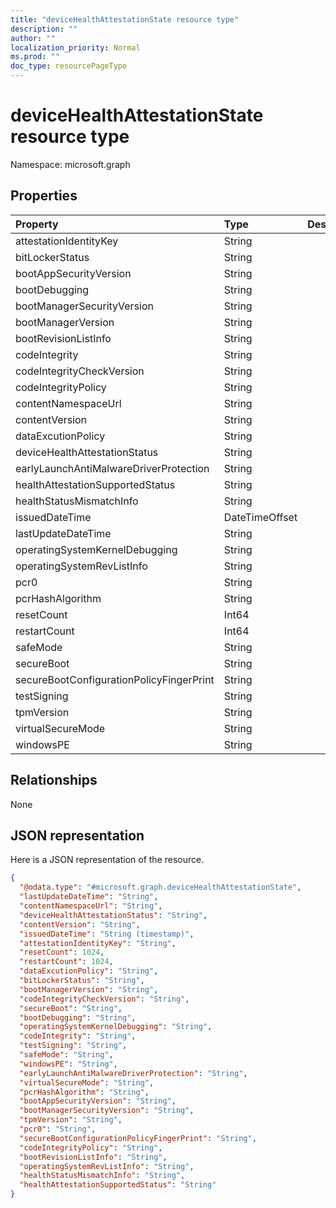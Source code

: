 ```yaml
---
title: "deviceHealthAttestationState resource type"
description: ""
author: ""
localization_priority: Normal
ms.prod: ""
doc_type: resourcePageType
---
```


# deviceHealthAttestationState resource type


Namespace: microsoft.graph



## Properties
|Property|Type|Description|
|:---|:---|:---|
|attestationIdentityKey|String||
|bitLockerStatus|String||
|bootAppSecurityVersion|String||
|bootDebugging|String||
|bootManagerSecurityVersion|String||
|bootManagerVersion|String||
|bootRevisionListInfo|String||
|codeIntegrity|String||
|codeIntegrityCheckVersion|String||
|codeIntegrityPolicy|String||
|contentNamespaceUrl|String||
|contentVersion|String||
|dataExcutionPolicy|String||
|deviceHealthAttestationStatus|String||
|earlyLaunchAntiMalwareDriverProtection|String||
|healthAttestationSupportedStatus|String||
|healthStatusMismatchInfo|String||
|issuedDateTime|DateTimeOffset||
|lastUpdateDateTime|String||
|operatingSystemKernelDebugging|String||
|operatingSystemRevListInfo|String||
|pcr0|String||
|pcrHashAlgorithm|String||
|resetCount|Int64||
|restartCount|Int64||
|safeMode|String||
|secureBoot|String||
|secureBootConfigurationPolicyFingerPrint|String||
|testSigning|String||
|tpmVersion|String||
|virtualSecureMode|String||
|windowsPE|String||

## Relationships
None

## JSON representation
Here is a JSON representation of the resource.
<!-- {
  "blockType": "resource",
  "@odata.type": "microsoft.graph.deviceHealthAttestationState"
}
-->
``` json
{
  "@odata.type": "#microsoft.graph.deviceHealthAttestationState",
  "lastUpdateDateTime": "String",
  "contentNamespaceUrl": "String",
  "deviceHealthAttestationStatus": "String",
  "contentVersion": "String",
  "issuedDateTime": "String (timestamp)",
  "attestationIdentityKey": "String",
  "resetCount": 1024,
  "restartCount": 1024,
  "dataExcutionPolicy": "String",
  "bitLockerStatus": "String",
  "bootManagerVersion": "String",
  "codeIntegrityCheckVersion": "String",
  "secureBoot": "String",
  "bootDebugging": "String",
  "operatingSystemKernelDebugging": "String",
  "codeIntegrity": "String",
  "testSigning": "String",
  "safeMode": "String",
  "windowsPE": "String",
  "earlyLaunchAntiMalwareDriverProtection": "String",
  "virtualSecureMode": "String",
  "pcrHashAlgorithm": "String",
  "bootAppSecurityVersion": "String",
  "bootManagerSecurityVersion": "String",
  "tpmVersion": "String",
  "pcr0": "String",
  "secureBootConfigurationPolicyFingerPrint": "String",
  "codeIntegrityPolicy": "String",
  "bootRevisionListInfo": "String",
  "operatingSystemRevListInfo": "String",
  "healthStatusMismatchInfo": "String",
  "healthAttestationSupportedStatus": "String"
}
```

